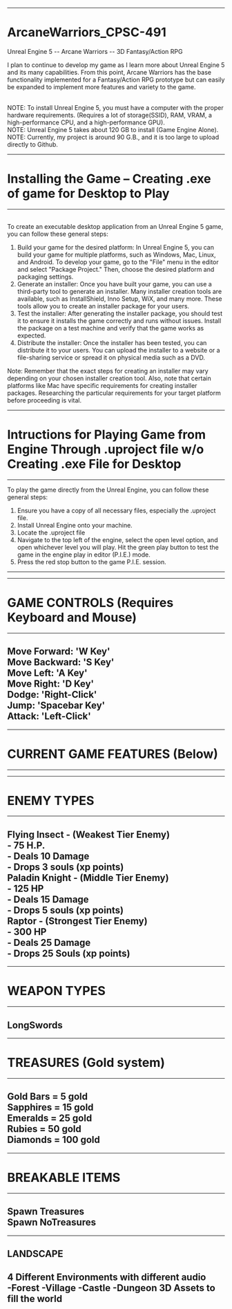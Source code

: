 ---------------------------------------------------------------------------------------------------------------------------------------------------------------------------------------------------------------------
# ArcaneWarriors_CPSC-491
Unreal Engine 5 -- Arcane Warriors --  3D Fantasy/Action RPG

I plan to continue to develop my game as I learn more about Unreal Engine 5 and its many capabilities. From this point, Arcane Warriors has the base functionality implemented for a Fantasy/Action RPG prototype but can easily be expanded to implement more features and variety to the game.
<br>



<br> NOTE: To install Unreal Engine 5, you must have a computer with the proper hardware requirements. (Requires a lot of storage(SSID), RAM, VRAM, a high-performance CPU, and a high-performance GPU).<br>
NOTE: Unreal Engine 5 takes about 120 GB to install (Game Engine Alone).<br>
NOTE: Currently, my project is around 90 G.B., and it is too large to upload directly to Github.<br> 

--------------------------------------------------------------------------------------------------
# Installing the Game – Creating .exe of game for Desktop to Play
--------------------------------------------------------------------------------------------------
<br>To create an executable desktop application from an Unreal Engine 5 game, you can follow these general steps: 
  1. Build your game for the desired platform: In Unreal Engine 5, you can build your game for multiple platforms, such as Windows, Mac, Linux, and Android. To develop your game, go to the "File" menu in the editor and select "Package Project." Then, choose the desired platform and packaging settings.<br>
  2. Generate an installer: Once you have built your game, you can use a third-party tool to generate an installer. Many installer creation tools are available, such as InstallShield, Inno Setup, WiX, and many more. These tools allow you to create an installer package for your users.<br>
  3. Test the installer: After generating the installer package, you should test it to ensure it installs the game correctly and runs without issues. Install the package on a test machine and verify that the game works as expected.<br>
  4. Distribute the installer: Once the installer has been tested, you can distribute it to your users. You can upload the installer to a website or a file-sharing service or spread it on physical media such as a DVD.<br>
  
Note: Remember that the exact steps for creating an installer may vary depending on your chosen installer creation tool. Also, note that certain platforms like Mac have specific requirements for creating installer packages. Researching the particular requirements for your target platform before proceeding is vital.<br>

---------------------------------------------------------------------------------------------------

# Intructions for Playing Game from Engine Through .uproject file w/o Creating .exe File for Desktop<br>
------------------------------------------------------------------------------------------------------------------------------------------
To play the game directly from the Unreal Engine, you can follow these general steps:<br>
  1. Ensure you have a copy of all necessary files, especially the .uproject file.<br>
  2. Install Unreal Engine onto your machine.<br>
  3. Locate the .uproject file<br>
  4. Navigate to the top left of the engine, select the open level option, and open whichever level you will play. Hit the green play button to test the game in the engine play in editor (P.I.E.) mode.<br>
  5. Press the red stop button to the game P.I.E. session. <br>
-----------------------------------------------------------------------------------------------------------------------------------------------

-------------------------------------------
# GAME CONTROLS (Requires Keyboard and Mouse)<br>
-------------------------------------------
  Move Forward: 'W Key'<br>
  Move Backward: 'S Key'<br>
  Move Left: 'A Key'<br>
  Move Right: 'D Key'<br>
  Dodge: 'Right-Click'<br>
  Jump: 'Spacebar Key'<br>
  Attack: 'Left-Click'<br>
-------------------------------------------


------------------------------
# CURRENT GAME FEATURES (Below)<br>
------------------------------

---------------------------------------
# ENEMY TYPES<br>
---------------------------------------
  Flying Insect - (Weakest Tier Enemy)<br>
    - 75 H.P. <br>
    - Deals 10 Damage<br>
    - Drops 3 souls (xp points)<br>
  Paladin Knight - (Middle Tier Enemy)<br>
    - 125 HP<br>
    - Deals 15 Damage<br>
    - Drops 5 souls (xp points)<br>
  Raptor - (Strongest Tier Enemy)<br>
    - 300 HP<br>
    - Deals 25 Damage<br>
    - Drops 25 Souls (xp points)<br>
----------------------------------------


---------------
# WEAPON TYPES<br>
---------------
  LongSwords<br>
---------------


-------------------------
# TREASURES (Gold system)<br>
-------------------------
  Gold Bars = 5 gold<br>
  Sapphires = 15 gold<br>
  Emeralds = 25 gold<br>
  Rubies = 50 gold<br>
  Diamonds = 100 gold<br>
-------------------------


---------------------
# BREAKABLE ITEMS<br>
---------------------
  Spawn Treasures<br>
  Spawn NoTreasures<br>
---------------------


--------------------------------------------------
LANDSCAPE<br>
--------------------------------------------------
  4 Different Environments with different audio<br>
    -Forest
    -Village
    -Castle
    -Dungeon
  3D Assets to fill the world
--------------------------------------------------
